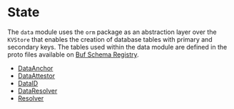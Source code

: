 # State

The `data` module uses the `orm` package as an abstraction layer over the `KVStore` that enables the creation of database tables with primary and secondary keys. The tables used within the data module are defined in the proto files available on [Buf Schema Registry](https://buf.build/regen/regen-ledger/docs/main:regen.data.v2).

<!-- listed alphabetically -->

- [DataAnchor](https://buf.build/regen/regen-ledger/docs/main:regen.data.v2#regen.data.v2.DataAnchor)
- [DataAttestor](https://buf.build/regen/regen-ledger/docs/main:regen.data.v2#regen.data.v2.DataAttestor)
- [DataID](https://buf.build/regen/regen-ledger/docs/main:regen.data.v2#regen.data.v2.DataID)
- [DataResolver](https://buf.build/regen/regen-ledger/docs/main:regen.data.v2#regen.data.v2.DataResolver)
- [Resolver](https://buf.build/regen/regen-ledger/docs/main:regen.data.v2#regen.data.v2.Resolver)
